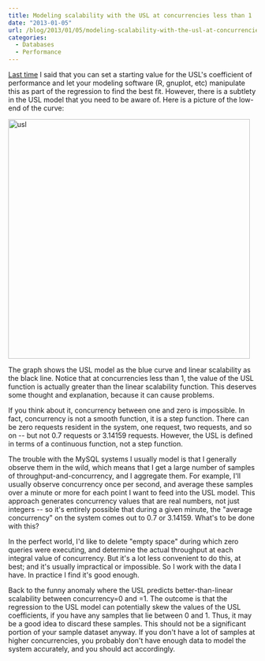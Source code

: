 ```yaml
---
title: Modeling scalability with the USL at concurrencies less than 1
date: "2013-01-05"
url: /blog/2013/01/05/modeling-scalability-with-the-usl-at-concurrencies-less-than-1/
categories:
  - Databases
  - Performance
---
```

[Last time][1] I said that you can set a starting value for the USL's coefficient of performance and let your modeling software (R, gnuplot, etc) manipulate this as part of the regression to find the best fit. However, there is a subtlety in the USL model that you need to be aware of. Here is a picture of the low-end of the curve:

<img src="/media/2013/01/usl1.png" alt="usl" width="490" height="486" class="aligncenter size-full wp-image-3008" />

The graph shows the USL model as the blue curve and linear scalability as the black line. Notice that at concurrencies less than 1, the value of the USL function is actually greater than the linear scalability function. This deserves some thought and explanation, because it can cause problems.

If you think about it, concurrency between one and zero is impossible. In fact, concurrency is not a smooth function, it is a step function. There can be zero requests resident in the system, one request, two requests, and so on -- but not 0.7 requests or 3.14159 requests. However, the USL is defined in terms of a continuous function, not a step function.

The trouble with the MySQL systems I usually model is that I generally observe them in the wild, which means that I get a large number of samples of throughput-and-concurrency, and I aggregate them. For example, I'll usually observe concurrency once per second, and average these samples over a minute or more for each point I want to feed into the USL model. This approach generates concurrency values that are real numbers, not just integers -- so it's entirely possible that during a given minute, the "average concurrency" on the system comes out to 0.7 or 3.14159. What's to be done with this?

In the perfect world, I'd like to delete "empty space" during which zero queries were executing, and determine the actual throughput at each integral value of concurrency. But it's a lot less convenient to do this, at best; and it's usually impractical or impossible. So I work with the data I have. In practice I find it's good enough.

Back to the funny anomaly where the USL predicts better-than-linear scalability between concurrency=0 and =1. The outcome is that the regression to the USL model can potentially skew the values of the USL coefficients, if you have any samples that lie between 0 and 1. Thus, it may be a good idea to discard these samples. This should not be a significant portion of your sample dataset anyway. If you don't have a lot of samples at higher concurrencies, you probably don't have enough data to model the system accurately, and you should act accordingly.

 [1]: /blog/2013/01/03/determining-the-usls-coefficient-of-performance-part-2/ "Determining the USL’s coefficient of performance, part 2"
